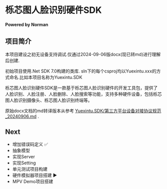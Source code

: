 # 栎芯图人脸识别硬件SDK
#### Powered by Norman

## 项目简介
本项目建设之初无设备支持调试.仅通过2024-09-06版docx(现已转md)进行理解后创建.

初始项目使用.Net SDK 7.0构建的类库.
sln下的每个csproj均以Yuexintu.xxx的方式命名.比如本项目名称为Yuexintu.SDK

栎芯图人脸识别硬件SDK是一款基于栎芯图人脸识别硬件的开发工具包，提供了人脸识别、人脸注册、人脸删除、人脸搜索等功能，支持多种硬件设备，包括栎芯图人脸识别摄像头、栎芯图人脸识别终端等。

原始docx文档的md转译版本从参考 [Yuexintu.SDK/第三方平台设备对接协议规范_20240906.md](./第三方平台设备对接协议规范_20240906.md) .

## Next
* 增加错误码定义 ✅
* 抽象模型
* 实现Server
* 实现Setting
* 单元测试项目构建
* 硬件模拟器项目搭建 ▶️
* MPV Demo项目搭建